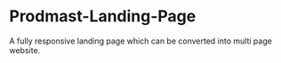 # Prodmast-Landing-Page
A fully responsive landing page which can be converted into multi page website. 
